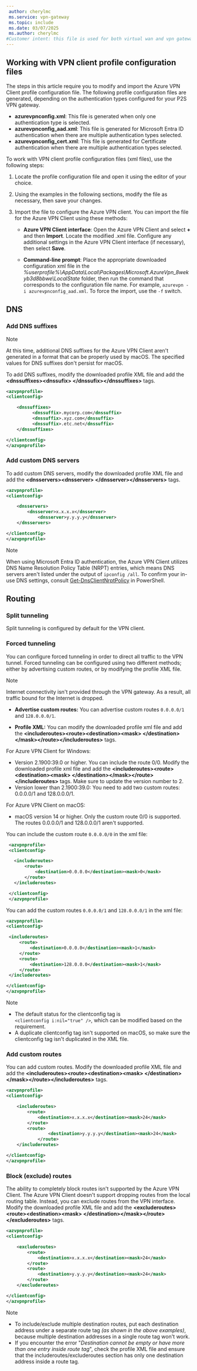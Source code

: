 ```yaml
---
 author: cherylmc
 ms.service: vpn-gateway
 ms.topic: include
 ms.date: 03/07/2025
 ms.author: cherylmc
#Customer intent: this file is used for both virtual wan and vpn gateway articles.
---
```

## Working with VPN client profile configuration files

The steps in this article require you to modify and import the Azure VPN Client profile configuration file. The following profile configuration files are generated, depending on the authentication types configured for your P2S VPN gateway.

* **azurevpnconfig.xml**: This file is generated when only one authentication type is selected.
* **azurevpnconfig_aad.xml**: This file is generated for Microsoft Entra ID authentication when there are multiple authentication types selected.
* **azurevpnconfig_cert.xml**: This file is generated for Certificate authentication when there are multiple authentication types selected.

To work with VPN client profile configuration files (xml files), use the following steps:

1. Locate the profile configuration file and open it using the editor of your choice.
1. Using the examples in the following sections, modify the file as necessary, then save your changes.
1. Import the file to configure the Azure VPN client. You can import the file for the Azure VPN Client using these methods:

   * **Azure VPN Client interface**: Open the Azure VPN Client and select **+** and then **Import**. Locate the modified .xml file. Configure any additional settings in the Azure VPN Client interface (if necessary), then select **Save**.

   * **Command-line prompt**: Place the appropriate downloaded configuration xml file in the *%userprofile%\AppData\Local\Packages\Microsoft.AzureVpn_8wekyb3d8bbwe\LocalState* folder, then run the command that corresponds to the configuration file name. For example, `azurevpn -i azurevpnconfig_aad.xml`. To force the import, use the `-f` switch.

## DNS

### Add DNS suffixes

> [!NOTE]
> At this time, additional DNS suffixes for the Azure VPN Client aren't generated in a format that can be properly used by macOS. The specified values for DNS suffixes don't persist for macOS.

To add DNS suffixes, modify the downloaded profile XML file and add the **\<dnssuffixes>\<dnssufix> \</dnssufix>\</dnssuffixes>** tags.

```xml
<azvpnprofile>
<clientconfig>

    <dnssuffixes>
          <dnssuffix>.mycorp.com</dnssuffix>
          <dnssuffix>.xyz.com</dnssuffix>
          <dnssuffix>.etc.net</dnssuffix>
    </dnssuffixes>

</clientconfig>
</azvpnprofile>
```

### Add custom DNS servers

To add custom DNS servers, modify the downloaded profile XML file and add the **\<dnsservers>\<dnsserver> \</dnsserver>\</dnsservers>** tags.

```xml
<azvpnprofile>
<clientconfig>

    <dnsservers>
        <dnsserver>x.x.x.x</dnsserver>
            <dnsserver>y.y.y.y</dnsserver>
    </dnsservers>

</clientconfig>
</azvpnprofile>
```

> [!NOTE]
> When using Microsoft Entra ID authentication, the Azure VPN Client utilizes DNS Name Resolution Policy Table (NRPT) entries, which means DNS servers aren't listed under the output of `ipconfig /all`. To confirm your in-use DNS settings, consult [Get-DnsClientNrptPolicy](/powershell/module/dnsclient/get-dnsclientnrptpolicy) in PowerShell.

## Routing

### Split tunneling

Split tunneling is configured by default for the VPN client.

### Forced tunneling

You can configure forced tunneling in order to direct all traffic to the VPN tunnel. Forced tunneling can be configured using two different methods; either by advertising custom routes, or by modifying the profile XML file.

> [!NOTE]
> Internet connectivity isn't provided through the VPN gateway. As a result, all traffic bound for the Internet is dropped.

* **Advertise custom routes:** You can advertise custom routes `0.0.0.0/1` and `128.0.0.0/1`.

* **Profile XML:** You can modify the downloaded profile xml file and add the **\<includeroutes>\<route>\<destination>\<mask> \</destination>\</mask>\</route>\</includeroutes>** tags.

For Azure VPN Client for Windows:

* Version 2.1900:39.0 or higher. You can include the route 0/0. Modify the downloaded profile xml file and add the **\<includeroutes>\<route>\<destination>\<mask> \</destination>\</mask>\</route>\</includeroutes>** tags. Make sure to update the version number to 2.
* Version lower than 2.1900:39.0: You need to add two custom routes: 0.0.0.0/1 and 128.0.0.0/1.

For Azure VPN Client on macOS:

- macOS version 14 or higher. Only the custom route 0/0 is supported. The routes 0.0.0.0/1 and 128.0.0.0/1 aren't supported.

You can include the custom route `0.0.0.0/0` in the xml file:

 ```xml
  <azvpnprofile>
  <clientconfig>

    <includeroutes>
        <route>
            <destination>0.0.0.0</destination><mask>0</mask>
        </route>
    </includeroutes>

  </clientconfig>
  </azvpnprofile>
  ```

You can add the custom routes `0.0.0.0/1` and `128.0.0.0/1` in the xml file:

   ```xml
  <azvpnprofile>
  <clientconfig>

    <includeroutes>
        <route>
            <destination>0.0.0.0</destination><mask>1</mask>
        </route>
        <route>
            <destination>128.0.0.0</destination><mask>1</mask>
        </route>
    </includeroutes>

  </clientconfig>
  </azvpnprofile>
  ```

> [!NOTE]
>
> * The default status for the clientconfig tag is `<clientconfig i:nil="true" />`, which can be modified based on the requirement.
> * A duplicate clientconfig tag isn't supported on macOS, so make sure the clientconfig tag isn't duplicated in the XML file.

### Add custom routes

You can add custom routes. Modify the downloaded profile XML file and add the **\<includeroutes>\<route>\<destination>\<mask> \</destination>\</mask>\</route>\</includeroutes>** tags.

```xml
<azvpnprofile>
<clientconfig>

    <includeroutes>
        <route>
            <destination>x.x.x.x</destination><mask>24</mask>
        </route>
        <route>
                <destination>y.y.y.y</destination><mask>24</mask>
            </route>
    </includeroutes>

</clientconfig>
</azvpnprofile>
```

### Block (exclude) routes

The ability to completely block routes isn't supported by the Azure VPN Client. The Azure VPN Client doesn't support dropping routes from the local routing table. Instead, you can exclude routes from the VPN interface. Modify the downloaded profile XML file and add the **\<excluderoutes>\<route>\<destination>\<mask> \</destination>\</mask>\</route>\</excluderoutes>** tags.

```xml
<azvpnprofile>
<clientconfig>

    <excluderoutes>
        <route>
            <destination>x.x.x.x</destination><mask>24</mask>
        </route>
        <route>
            <destination>y.y.y.y</destination><mask>24</mask>
        </route>
    </excluderoutes>

</clientconfig>
</azvpnprofile>
```

> [!NOTE]
> * To include/exclude multiple destination routes, put each destination address under a separate route tag _(as shown in the above examples)_, because multiple destination addresses in a single route tag won't work.
> * If you encounter the error "_Destination cannot be empty or have more than one entry inside route tag_", check the profile XML file and ensure that the includeroutes/excluderoutes section has only one destination address inside a route tag.

